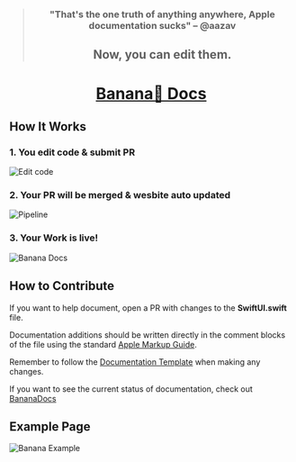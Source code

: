 > <h3 align="center"> "That's the one truth of anything anywhere, Apple documentation sucks" – @aazav </h3>
> <h2 align="center"> <b>Now, you can edit them. </b></h2> 

<h1 align="center"> <a href= "https://bananadocs.org"> Banana🍌 Docs </a> </h1>


## How It Works

### 1. You edit code & submit PR 
![Edit code](https://i.ibb.co/HYLx4JR/Screen-Shot-2021-01-22-at-2-42-29-PM.jpg)
### 2. Your PR will be merged & wesbite auto updated 
![Pipeline](https://i.ibb.co/L51XLc8/Screen-Shot-2021-01-22-at-5-30-40-PM.png)
### 3. Your Work is live! 
![Banana Docs](https://i.ibb.co/wpQHbPj/Screen-Shot-2021-01-22-at-2-08-24-PM.jpg)


## How to Contribute

If you want to help document, open a PR with changes to the __SwiftUI.swift__ file. 

Documentation additions should be written directly in the comment blocks of the file using the standard [Apple Markup Guide](https://developer.apple.com/library/archive/documentation/Xcode/Reference/xcode_markup_formatting_ref/index.html#//apple_ref/doc/uid/TP40016497-CH2-SW1). 

Remember to follow the [Documentation Template](https://github.com/BananaDocs/BananaDocs/wiki/Documentation-Template) when making any changes. 

If you want to see the current status of documentation, check out [BananaDocs](https://bananadocs.org)


## Example Page 
![Banana Example](https://i.ibb.co/NN7cKSB/bananadocs-org-d-buttonstyle-2.jpg)

